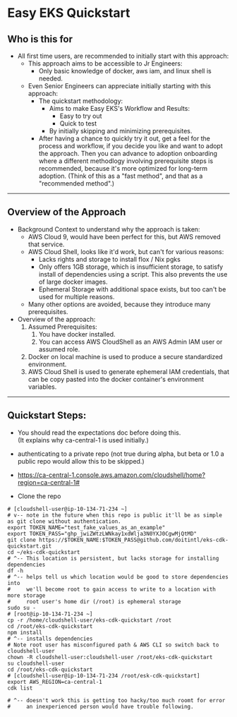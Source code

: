 # Easy EKS Quickstart
## Who is this for
* All first time users, are recommended to initially start with this approach:
  * This approach aims to be accessible to Jr Engineers:
    * Only basic knowledge of docker, aws iam, and linux shell is needed.
  * Even Senior Engineers can appreciate initially starting with this approach:
    * The quickstart methodology:
      * Aims to make Easy EKS's Workflow and Results:
        * Easy to try out
        * Quick to test
      * By initially skipping and minimizing prerequisites.
    * After having a chance to quickly try it out, get a feel for the process and
      workflow, if you decide you like and want to adopt the approach.
      Then you can advance to adoption onboarding where a
      different methodlogy involving prerequisite steps is recommended, because it's
      more optimized for long-term adoption. (Think of this as a "fast method", and
      that as a "recommended method".)

------------------------------------------------------------------------------------

## Overview of the Approach
* Background Context to understand why the approach is taken:
  * AWS Cloud 9, would have been perfect for this, but AWS removed that service.
  * AWS Cloud Shell, looks like it'd work, but can't for various reasons:
    * Lacks rights and storage to install flox / Nix pgks
    * Only offers 1GB storage, which is insufficient storage, to satisfy install of
      dependencies using a script. This also prevents the use of large docker images.
    * Ephemeral Storage with additional space exists, but too can't be used for
      multiple reasons.
  * Many other options are avoided, because they introduce many prerequisites.
* Overview of the approach:
  1. Assumed Prerequisites:  
     1. You have docker installed.
     2. You can access AWS CloudShell as an AWS Admin IAM user or assumed role.
  2. Docker on local machine is used to produce a secure standardized environment.
  3. AWS Cloud Shell is used to generate ephemeral IAM credentials, that can be copy
     pasted into the docker container's environment variables.

------------------------------------------------------------------------------------

## Quickstart Steps:
* You should read the expectations doc before doing this.  
  (It explains why ca-central-1 is used initially.)

* authenticating to a private repo (not true during alpha, but beta or 1.0 a public repo would allow this to be skipped.)

* https://ca-central-1.console.aws.amazon.com/cloudshell/home?region=ca-central-1#

* Clone the repo
```shell
# [cloudshell-user@ip-10-134-71-234 ~]
# v-- note in the future when this repo is public it'll be as simple as git clone without authentication.
export TOKEN_NAME="test_fake_values_as_an_example"
export TOKEN_PASS="ghp_jwiZWtzLWNkay1xdWlja3N0YXJ0CgwMjQtMD"
git clone https://$TOKEN_NAME:$TOKEN_PASS@github.com/doitintl/eks-cdk-quickstart.git
cd ~/eks-cdk-quickstart
# ^-- This location is persistent, but lacks storage for installing dependencies
df -h
# ^-- helps tell us which location would be good to store dependencies into
#     we'll become root to gain access to write to a location with more storage
#     root user's home dir (/root) is ephemeral storage
sudo su -
# [root@ip-10-134-71-234 ~]
cp -r /home/cloudshell-user/eks-cdk-quickstart /root
cd /root/eks-cdk-quickstart
npm install
# ^-- installs dependencies
# Note root user has misconfigured path & AWS CLI so switch back to cloudshell-user
chown -R cloudshell-user:cloudshell-user /root/eks-cdk-quickstart
su cloudshell-user
cd /root/eks-cdk-quickstart
# [cloudshell-user@ip-10-134-71-234 /root/esk-cdk-quickstart]
export AWS_REGION=ca-central-1
cdk list

# ^-- doesn't work this is getting too hacky/too much roomt for error
#     an inexperienced person would have trouble following.
```



